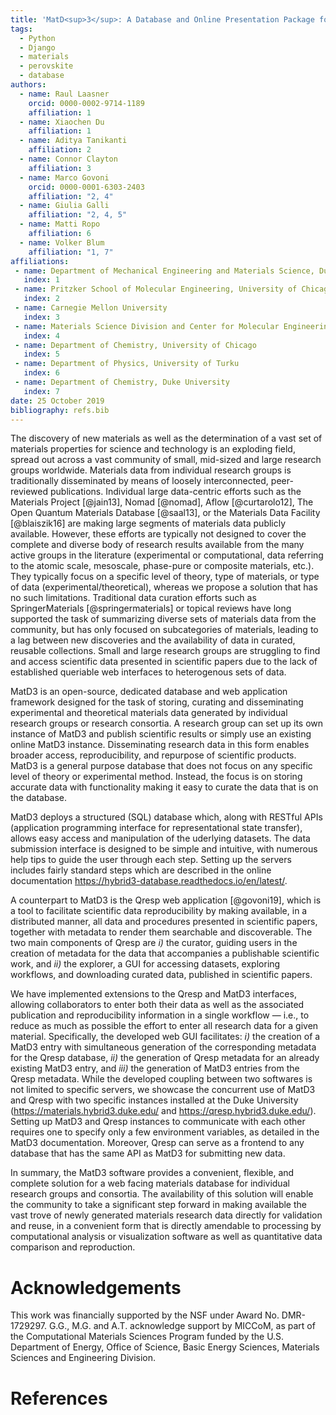 ```yaml
---
title: 'MatD<sup>3</sup>: A Database and Online Presentation Package for Research Data Supporting Materials Discovery, Design, and Dissemination'
tags:
  - Python
  - Django
  - materials
  - perovskite
  - database
authors:
  - name: Raul Laasner
    orcid: 0000-0002-9714-1189
    affiliation: 1
  - name: Xiaochen Du
    affiliation: 1
  - name: Aditya Tanikanti
    affiliation: 2
  - name: Connor Clayton
    affiliation: 3
  - name: Marco Govoni
    orcid: 0000-0001-6303-2403
    affiliation: "2, 4"
  - name: Giulia Galli
    affiliation: "2, 4, 5"
  - name: Matti Ropo
    affiliation: 6
  - name: Volker Blum
    affiliation: "1, 7"
affiliations:
 - name: Department of Mechanical Engineering and Materials Science, Duke University
   index: 1
 - name: Pritzker School of Molecular Engineering, University of Chicago
   index: 2
 - name: Carnegie Mellon University
   index: 3
 - name: Materials Science Division and Center for Molecular Engineering, Argonne National Laboratory
   index: 4
 - name: Department of Chemistry, University of Chicago
   index: 5
 - name: Department of Physics, University of Turku
   index: 6
 - name: Department of Chemistry, Duke University
   index: 7
date: 25 October 2019
bibliography: refs.bib
---
```


The discovery of new materials as well as the determination of a vast set of materials properties for science and technology is an exploding field, spread out across a vast community of small, mid-sized and large research groups worldwide. Materials data from individual research groups is traditionally disseminated by means of loosely interconnected, peer-reviewed publications. Individual large data-centric efforts such as the Materials Project [@jain13], Nomad [@nomad], Aflow [@curtarolo12], The Open Quantum Materials Database [@saal13], or the Materials Data Facility [@blaiszik16] are making large segments of materials data publicly available. However, these efforts are typically not designed to cover the complete and diverse body of research results available from the many active groups in the literature (experimental or computational, data referring to the atomic scale, mesoscale, phase-pure or composite materials, etc.). They typically focus on a specific level of theory, type of materials, or type of data (experimental/theoretical), whereas we propose a solution that has no such limitations. Traditional data curation efforts such as SpringerMaterials [@springermaterials] or topical reviews have long supported the task of summarizing diverse sets of materials data from the community, but has only focused on subcategories of materials, leading to a lag between new discoveries and the availability of data in curated, reusable collections. Small and large research groups are struggling to find and access scientific data presented in scientific papers due to the lack of established queriable web interfaces to heterogenous sets of data.

MatD3 is an open-source, dedicated database and web application framework designed for the task of storing, curating and disseminating experimental and theoretical materials data generated by individual research groups or research consortia. A research group can set up its own instance of MatD3 and publish scientific results or simply use an existing online MatD3 instance. Disseminating research data in this form enables broader access, reproducibility, and repurpose of scientific products. MatD3 is a general purpose database that does not focus on any specific level of theory or experimental method. Instead, the focus is on storing accurate data with functionality making it easy to curate the data that is on the database.

MatD3 deploys a structured (SQL) database which, along with RESTful APIs (application programming interface for representational state transfer), allows easy access and manipulation of the uderlying datasets. The data submission interface is designed to be simple and intuitive, with numerous help tips to guide the user through each step. Setting up the servers includes fairly standard steps which are described in the online documentation <https://hybrid3-database.readthedocs.io/en/latest/>.

A counterpart to MatD3 is the Qresp web application [@govoni19], which is a tool to facilitate scientific data reproducibility by making available, in a distributed manner, all data and procedures presented in scientific papers, together with metadata to render them searchable and discoverable. The two main components of Qresp are *i)* the curator, guiding users in the creation of metadata for the data that accompanies a publishable scientific work, and *ii)* the explorer, a GUI for accessing datasets, exploring workflows, and downloading curated data, published in scientific papers.

We have implemented extensions to the Qresp and MatD3 interfaces, allowing collaborators to enter both their data as well as the associated publication and reproducibility information in a single workflow — i.e., to reduce as much as possible the effort to enter all research data for a given material. Specifically, the developed web GUI facilitates: *i)* the creation of a MatD3 entry with simultaneous generation of the corresponding metadata for the Qresp database, *ii)* the generation of Qresp metadata for an already existing MatD3 entry, and *iii)* the generation of MatD3 entries from the Qresp metadata. While the developed coupling between two softwares is not limited to specific servers, we showcase the concurrent use of MatD3 and Qresp with two specific instances installed at the Duke University (<https://materials.hybrid3.duke.edu/> and <https://qresp.hybrid3.duke.edu/>). Setting up MatD3 and Qresp instances to communicate with each other requires one to specify only a few environment variables, as detailed in the MatD3 documentation. Moreover, Qresp can serve as a frontend to any database that has the same API as MatD3 for submitting new data.

In summary, the MatD3 software provides a convenient, flexible, and complete solution for a web facing materials database for individual research groups and consortia. The availability of this solution will enable the community to take a significant step forward in making available the vast trove of newly generated materials research data directly for validation and reuse, in a convenient form that is directly amendable to processing by computational analysis or visualization software as well as quantitative data comparison and reproduction.

# Acknowledgements

This work was financially supported by the NSF under Award No. DMR-1729297. G.G., M.G. and A.T. acknowledge support by MICCoM, as part of the Computational Materials Sciences Program funded by the U.S. Department of Energy, Office of Science, Basic Energy Sciences, Materials Sciences and Engineering Division.

# References

